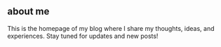 ## about me

This is the homepage of my blog where I share my thoughts, ideas, and experiences. Stay tuned for updates and new posts!